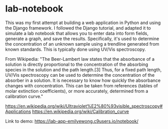 # lab-notebook
This was my first attempt at building a web application in Python and using the Django framework. I followed the Django tutorial, and adapted it to simulate a lab notebook that allows you to enter data into form fields, generate a graph, and save the results. Specifically, it's used to determine the concentration of an unknown sample using a trendline generated from known standards. This is typically done using UV/Vis spectroscopy.

From Wikipedia: "The Beer-Lambert law states that the absorbance of a solution is directly proportional to the concentration of the absorbing species in the solution and the path length.[3] Thus, for a fixed path length, UV/Vis spectroscopy can be used to determine the concentration of the absorber in a solution. It is necessary to know how quickly the absorbance changes with concentration. This can be taken from references (tables of molar extinction coefficients), or more accurately, determined from a calibration curve."

https://en.wikipedia.org/wiki/Ultraviolet%E2%80%93visible_spectroscopy#Applications
https://en.wikipedia.org/wiki/Calibration_curve

Link to demo: https://lab-app-emilyewong.c9users.io/notebook/

